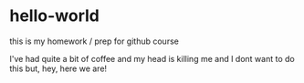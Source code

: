 # hello-world
this is my homework / prep for github course

I've had quite a bit of coffee and my head is killing me and I dont want to do this 
but, 
hey, 
here we are!
